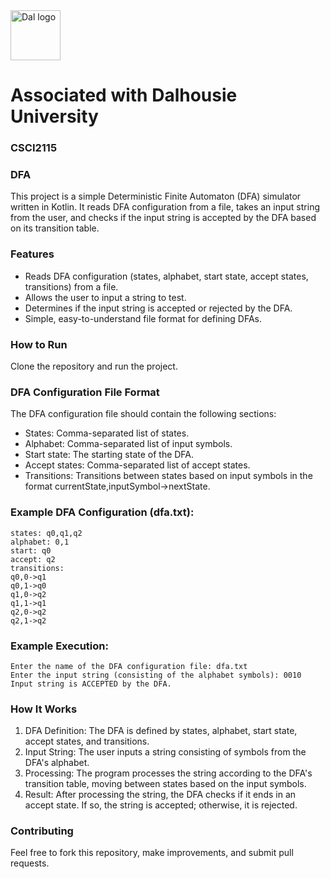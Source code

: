 <img src="https://github.com/user-attachments/assets/2ad86f70-12b4-4500-997d-9f8c1874a9b5" alt="Dal logo" width="80"/>
<h1>Associated with Dalhousie University</h1>

### CSCI2115

### DFA
This project is a simple Deterministic Finite Automaton (DFA) simulator written in Kotlin. It reads DFA configuration from a file, takes an input string from the user, and checks if the input string is accepted by the DFA based on its transition table.

### Features
- Reads DFA configuration (states, alphabet, start state, accept states, transitions) from a file.
- Allows the user to input a string to test.
- Determines if the input string is accepted or rejected by the DFA.
- Simple, easy-to-understand file format for defining DFAs.

### How to Run
Clone the repository and run the project.

### DFA Configuration File Format
The DFA configuration file should contain the following sections:
- States: Comma-separated list of states.
- Alphabet: Comma-separated list of input symbols.
- Start state: The starting state of the DFA.
- Accept states: Comma-separated list of accept states.
- Transitions: Transitions between states based on input symbols in the format currentState,inputSymbol->nextState.

### Example DFA Configuration (dfa.txt):
```
states: q0,q1,q2
alphabet: 0,1
start: q0
accept: q2
transitions:
q0,0->q1
q0,1->q0
q1,0->q2
q1,1->q1
q2,0->q2
q2,1->q2
```

### Example Execution:
```
Enter the name of the DFA configuration file: dfa.txt
Enter the input string (consisting of the alphabet symbols): 0010
Input string is ACCEPTED by the DFA.
```

### How It Works
1. DFA Definition: The DFA is defined by states, alphabet, start state, accept states, and transitions.
2. Input String: The user inputs a string consisting of symbols from the DFA's alphabet.
3. Processing: The program processes the string according to the DFA's transition table, moving between states based on the input symbols.
4. Result: After processing the string, the DFA checks if it ends in an accept state. If so, the string is accepted; otherwise, it is rejected.

### Contributing
Feel free to fork this repository, make improvements, and submit pull requests.
